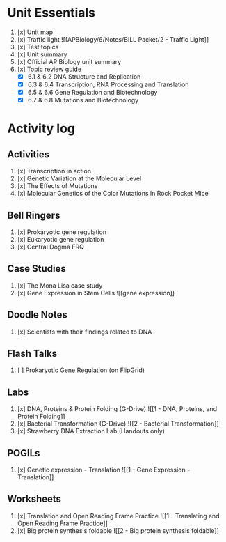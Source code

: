 # Unit Essentials
1. [x] Unit map
2. [x] Traffic light
       ![[APBiology/6/Notes/BILL Packet/2 - Traffic Light]]
3. [x] Test topics
4. [x] Unit summary
5. [x] Official AP Biology unit summary
6. [x] Topic review guide  
	- [x] 6.1 & 6.2 DNA Structure and Replication  
	- [x] 6.3 & 6.4 Transcription, RNA Processing and Translation  
	- [x] 6.5 & 6.6 Gene Regulation and Biotechnology  
	- [x] 6.7 & 6.8 Mutations and Biotechnology

# Activity log
## Activities
1. [x] Transcription in action
2. [x] Genetic Variation at the Molecular Level
3. [x] The Effects of Mutations
4. [x] Molecular Genetics of the Color Mutations in Rock Pocket Mice

## Bell Ringers
1. [x] Prokaryotic gene regulation
2. [x] Eukaryotic gene regulation
3. [x] Central Dogma FRQ

## Case Studies
1. [x] The Mona Lisa case study
2. [x] Gene Expression in Stem Cells
       ![[gene expression]]

## Doodle Notes
1. [x] Scientists with their findings related to DNA

## Flash Talks
1. [ ] Prokaryotic Gene Regulation (on FlipGrid)

## Labs
1. [x] DNA, Proteins & Protein Folding (G-Drive)
       ![[1 - DNA, Proteins, and Protein Folding]]
2. [x] Bacterial Transformation (G-Drive)
       ![[2 - Bacterial Transformation]]
3. [x] Strawberry DNA Extraction Lab (Handouts only)

## POGILs
1. [x] Genetic expression - Translation
       ![[1 - Gene Expression - Translation]]

## Worksheets
1. [x] Translation and Open Reading Frame Practice
       ![[1 - Translating and Open Reading Frame Practice]]
2. [x] Big protein synthesis foldable
       ![[2 - Big protein synthesis foldable]]
